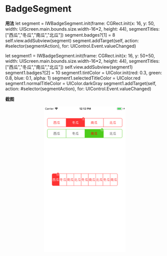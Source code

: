 # BadgeSegment



**用法**
let segment = IWBadgeSegment.init(frame: CGRect.init(x: 16, y: 50, width: UIScreen.main.bounds.size.width-16*2, height: 44), segmentTitles: ["西瓜","冬瓜","南瓜","北瓜"])
segment.badges?[1] = 8
self.view.addSubview(segment)
segment.addTarget(self, action: #selector(segmentAction), for: UIControl.Event.valueChanged)


let segment1 = IWBadgeSegment.init(frame: CGRect.init(x: 16, y: 50+50, width: UIScreen.main.bounds.size.width-16*2, height: 44), segmentTitles: ["西瓜","冬瓜","南瓜","北瓜"])
self.view.addSubview(segment1)
segment1.badges?[2] = 10
segment1.tintColor = UIColor.init(red: 0.3, green: 0.8, blue: 0.1, alpha: 1)
segment1.selectedTitleColor = UIColor.red
segment1.normalTitleColor = UIColor.darkGray
segment1.addTarget(self, action: #selector(segmentAction), for: UIControl.Event.valueChanged)



**截图**
<p align="center">
<img src="https://raw.githubusercontent.com/sfwan2014/BadgeSegment/master/CustomeBadgeSegmentDemo/example.png" alt="Kingfisher" title="Kingfisher" width="260"/>
</p>
